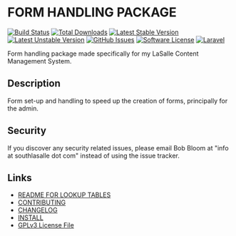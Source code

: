 # FORM HANDLING PACKAGE

[![Build Status](https://img.shields.io/travis/lasallecms/lasallecms-l5-formhandling-pkg/master.svg?style=flat-square)](https://travis-ci.org/lasallecms/lasallecms-l5-formhandling-pkg)
[![Total Downloads](https://img.shields.io/packagist/dt/lasallecms/formhandling.svg?style=flat-square)](https://packagist.org/packages/lasallecms/formhandling)
[![Latest Stable Version](https://poser.pugx.org/lasallecms/formhandling/v/stable.svg)](https://packagist.org/packages/lasallecms/formhandling)
[![Latest Unstable Version](https://poser.pugx.org/lasallecms/formhandling/v/unstable.svg)](https://packagist.org/packages/lasallecms/formhandling)
[![GitHub Issues](https://img.shields.io/github/issues/lasallecms/lasallecms-l5-formhandling-pkg.svg)](https://github.com/lasallecms/lasallecms-l5-formhandling-pkg/issues)
[![Software License](https://img.shields.io/badge/license-GPLv3-brightgreen.svg?style=flat-square)](LICENSE.md)
[![Laravel](https://img.shields.io/badge/Laravel-v5.1-brightgreen.svg?style=flat-square)](http://laravel.com)


Form handling package made specifically for my LaSalle Content Management System. 

## Description

Form set-up and handling to speed up the creation of forms, principally for the admin.

## Security

If you discover any security related issues, please email Bob Bloom at "info at southlasalle dot com" instead of using the issue tracker.


## Links

* [README FOR LOOKUP TABLES](README-LOOKUP-TABLES.md)
* [CONTRIBUTING](CONTRIBUTING.md)
* [CHANGELOG](CHANGELOG.md)
* [INSTALL](INSTALL.md)
* [GPLv3 License File](LICENSE.md)




